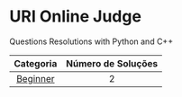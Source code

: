 # URI Online Judge

Questions Resolutions with Python and C++

Categoria | Número de Soluções
|     :---:      |     :---:      |  
[Beginner](https://github.com/Alexandre-Ribeiro26/URI_competition_programming/tree/main/Beginner) | 2
